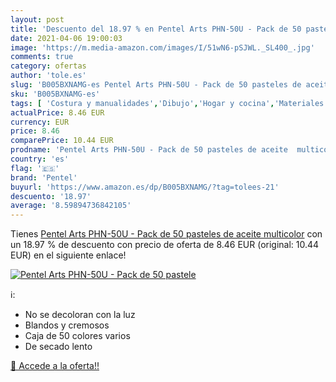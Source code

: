 ```yaml
---
layout: post
title: 'Descuento del 18.97 % en Pentel Arts PHN-50U - Pack de 50 pastele'
date: 2021-04-06 19:00:03
image: 'https://m.media-amazon.com/images/I/51wN6-pSJWL._SL400_.jpg'
comments: true
category: ofertas
author: 'tole.es'
slug: 'B005BXNAMG-es Pentel Arts PHN-50U - Pack de 50 pasteles de aceite...'
sku: 'B005BXNAMG-es'
tags: [ 'Costura y manualidades','Dibujo','Hogar y cocina','Materiales de dibujo','Pasteles para dibujo','pentel', ]
actualPrice: 8.46 EUR
currency: EUR
price: 8.46
comparePrice: 10.44 EUR
prodname: 'Pentel Arts PHN-50U - Pack de 50 pasteles de aceite  multicolor'
country: 'es'
flag: '🇪🇸'
brand: 'Pentel'
buyurl: 'https://www.amazon.es/dp/B005BXNAMG/?tag=tolees-21'
descuento: '18.97'
average: '8.59894736842105'
---
```


Tienes [Pentel Arts PHN-50U - Pack de 50 pasteles de aceite  multicolor](https://www.amazon.es/dp/B005BXNAMG/?tag=tolees-21) con un 18.97 % de descuento con precio de oferta de 8.46 EUR (original: 10.44 EUR) en el siguiente enlace!

[![Pentel Arts PHN-50U - Pack de 50 pastele](https://m.media-amazon.com/images/I/51wN6-pSJWL._SL400_.jpg)](https://www.amazon.es/dp/B005BXNAMG/?tag=tolees-21)

ℹ️:

- No se decoloran con la luz
- Blandos y cremosos
- Caja de 50 colores varios
- De secado lento

[🛒 Accede a la oferta!!](https://www.amazon.es/dp/B005BXNAMG/?tag=tolees-21)
